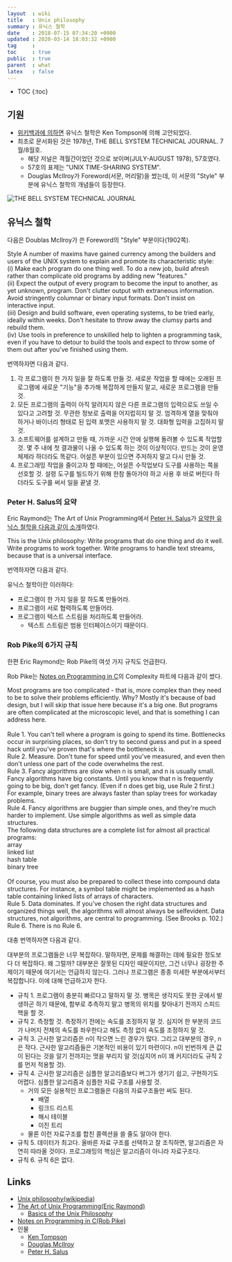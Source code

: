 ```yaml
---
layout  : wiki
title   : Unix philosophy
summary : 유닉스 철학
date    : 2018-07-15 07:34:20 +0900
updated : 2020-03-14 18:03:32 +0900
tag     : 
toc     : true
public  : true
parent  : what
latex   : false
---
```

* TOC
{:toc}

## 기원

* [위키백과에 의하면](https://en.wikipedia.org/wiki/Unix_philosophy )
유닉스 철학은 Ken Tompson에 의해 고안되었다.
* 최초로 문서화된 것은 1978년, THE BELL SYSTEM TECHNICAL JOURNAL. 7월/8월호.
    * 해당 저널은 격월간이었던 것으로 보이며(JULY-AUGUST 1978), 57호였다.
    * 57호의 표제는 "UNIX TIME-SHARING SYSTEM".
    * Douglas McIlroy가 Foreword(서문, 머리말)을 썼는데, 이 서문의 "Style" 부분에 유닉스 철학의 개념들이 등장한다.

![THE BELL SYSTEM TECHNICAL JOURNAL](https://user-images.githubusercontent.com/1855714/42728954-3538fff4-8803-11e8-88ad-aa2f297773f5.png )

## 유닉스 철학

다음은 Doublas McIlroy가 쓴 Foreword의 "Style" 부분이다(1902쪽).

>
Style
A number of maxims have gained currency among the builders and users of the UNIX system to explain and promote its characteristic style:  
(i) Make each program do one thing well. To do a new job, build afresh rather than complicate old programs by adding new "features."  
(ii) Expect the output of every program to become the input to another, as yet unknown, program. Don't clutter output with extraneous information. Avoid stringently columnar or binary input formats. Don't insist on interactive input.  
(iii) Design and build software, even operating systems, to be tried early, ideally within weeks. Don't hesitate to throw away the clumsy parts and rebuild them.  
(iv) Use tools in preference to unskilled help to lighten a programming task, even if you have to detour to build the tools and expect to throw some of them out after you've finished using them.  

번역하자면 다음과 같다.

1. 각 프로그램이 한 가지 일을 잘 하도록 만들 것. 새로운 작업을 할 때에는 오래된 프로그램에 새로운 "기능"을 추가해 복잡하게 만들지 말고, 새로운 프로그램을 만들 것.
2. 모든 프로그램의 출력이 아직 알려지지 않은 다른 프로그램의 입력으로도 쓰일 수 있다고 고려할 것. 무관한 정보로 출력을 어지럽히지 말 것. 엄격하게 열을 맞춰야 하거나 바이너리 형태로 된 입력 포맷은 사용하지 말 것. 대화형 입력을 고집하지 말 것.
3. 소프트웨어를 설계하고 만들 때, 가까운 시간 안에 실행해 돌려볼 수 있도록 작업할 것. 몇 주 내에 첫 결과물이 나올 수 있도록 하는 것이 이상적이다. 만드는 것이 운영체제라 하더라도 똑같다. 어설픈 부분이 있으면 주저하지 말고 다시 만들 것.
4. 프로그래밍 작업을 줄이고자 할 때에는, 어설픈 수작업보다 도구를 사용하는 쪽을 선호할 것. 설령 도구를 빌드하기 위해 한참 돌아가야 하고 사용 후 바로 버린다 하더라도 도구를 써서 일을 끝낼 것.

### Peter H. Salus의 요약

Eric Raymond는 The Art of Unix Programming에서
[Peter H. Salus](https://en.wikipedia.org/wiki/Peter_H._Salus )가 [요약한 유닉스 철학을 다음과 같이 소개](http://www.catb.org/~esr/writings/taoup/html/ch01s06.html )하였다.

>
This is the Unix philosophy: Write programs that do one thing and do it well. Write programs to work together. Write programs to handle text streams, because that is a universal interface.

번역하자면 다음과 같다.

>
유닉스 철학이란 이러하다:
* 프로그램이 한 가지 일을 잘 하도록 만들어라.
* 프로그램이 서로 협력하도록 만들어라.
* 프로그램이 텍스트 스트림을 처리하도록 만들어라.
    * 텍스트 스트림은 범용 인터페이스이기 때문이다.

### Rob Pike의 6가지 규칙

한편 Eric Raymond는 Rob Pike의 여섯 가지 규칙도 언급한다.

Rob Pike는 [Notes on Programming in C](http://www.lysator.liu.se/c/pikestyle.html )의 Complexity 파트에 다음과 같이 썼다.

>
Most programs are too complicated - that is, more complex than they need to be to solve their problems efficiently.  Why? Mostly it's because of bad design, but I will skip that issue here because it's a big one.  But programs are often complicated at the microscopic level, and that is something I can address here.  
<br/>
Rule 1.  You can't tell where a program is going to spend its time.  Bottlenecks occur in surprising places, so don't try to second guess and put in a speed hack until you've proven that's where the bottleneck is.
<br/>
Rule 2.  Measure.  Don't tune for speed until you've measured, and even then don't unless one part of the code overwhelms the rest.
<br/>
      Rule 3.  Fancy algorithms are slow when n is small, and n is usually small.  Fancy algorithms have big constants. Until you know that n is frequently going to be big, don't get fancy.  (Even if n does get big, use Rule 2 first.)   For example, binary trees are always faster than splay trees for workaday problems.
<br/>
Rule 4.  Fancy algorithms are buggier than simple ones, and they're much harder to implement.  Use simple algorithms as well as simple data structures.
<br/>
The following data structures are a complete list for almost all practical programs:
<br/>
array  
linked list  
hash table  
binary tree  
<br/>
Of course, you must also be prepared to collect these into compound data structures.  For instance, a symbol table might be implemented as a hash table containing linked lists of arrays of characters.
<br/>
Rule 5.  Data dominates.  If you've chosen the right data structures and organized things well, the algorithms will almost always be self­evident.  Data structures, not algorithms, are central to programming.  (See Brooks p. 102.)
<br/>
Rule 6.  There is no Rule 6.

대충 번역하자면 다음과 같다.

>
대부분의 프로그램들은 너무 복잡하다. 말하자면, 문제를 해결하는 데에 필요한 정도보다 더 복잡하다.
왜 그럴까? 대부분은 잘못된 디자인 때문이지만, 그건 너무나 굉장한 주제이기 때문에 여기서는 언급하지 않는다.
그러나 프로그램은 종종 미세한 부분에서부터 복잡합니다. 이에 대해 언급하고자 한다.
<br/>
* 규칙 1. 프로그램이 충분히 빠르다고 말하지 말 것. 병목은 생각지도 못한 곳에서 발생하곤 하기 때문에, 함부로 추측하지 말고 병목의 위치를 찾아내기 전까지 스피드 핵을 할 것.
* 규칙 2. 측정할 것. 측정하기 전에는 속도를 조정하지 말 것. 심지어 한 부분의 코드가 나머지 전체의 속도를 좌우한다고 해도 측정 없이 속도를 조정하지 말 것.
* 규칙 3. 근사한 알고리즘은 n이 작으면 느린 경우가 많다. 그리고 대부분의 경우, n은 작다. 근사한 알고리즘들은 기본적인 비용이 있기 마련이다. n이 빈번하게 큰 값이 된다는 것을 알기 전까지는 멋을 부리지 말 것(심지어 n이 꽤 커지더라도 규칙 2를 먼저 적용할 것).
* 규칙 4. 근사한 알고리즘은 심플한 알고리즘보다 버그가 생기기 쉽고, 구현하기도 어렵다. 심플한 알고리즘과 심플한 자료 구조를 사용할 것.
    * 거의 모든 실용적인 프로그램들은 다음의 자료구조들만 써도 된다.
        * 배열
        * 링크드 리스트
        * 해시 테이블
        * 이진 트리
    * 물론 이런 자료구조를 합친 콜렉션을 쓸 줄도 알아야 한다.
* 규칙 5. 데이터가 최고다. 올바른 자료 구조를 선택하고 잘 조직하면, 알고리즘은 자연히 따라올 것이다. 프로그래밍의 핵심은 알고리즘이 아니라 자료구조다.
* 규칙 6. 규칙 6은 없다.

## Links

* [Unix philosophy(wikipedia)](https://en.wikipedia.org/wiki/Unix_philosophy )
* [The Art of Unix Programming(Eric Raymond)](http://www.catb.org/~esr/writings/taoup/html/index.html )
    * [Basics of the Unix Philosophy](http://www.catb.org/~esr/writings/taoup/html/ch01s06.html )
* [Notes on Programming in C(Rob Pike)](http://www.lysator.liu.se/c/pikestyle.html )
* 인물
    * [Ken Tompson](https://en.wikipedia.org/wiki/Ken_Thompson )
    * [Douglas McIlroy](https://en.wikipedia.org/wiki/Douglas_McIlroy )
    * [Peter H. Salus](https://en.wikipedia.org/wiki/Peter_H._Salus )


